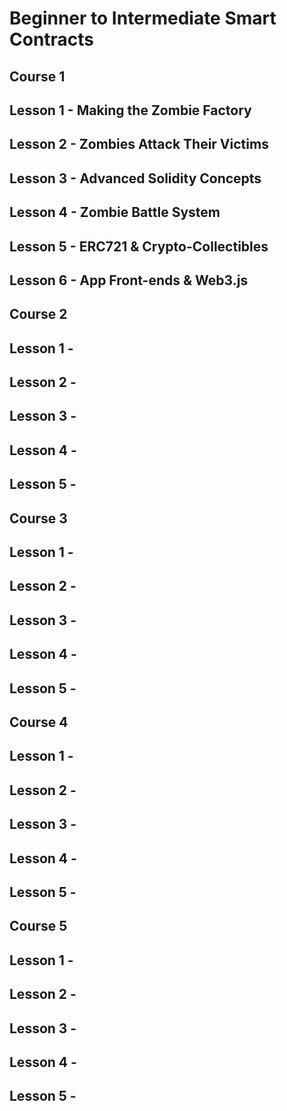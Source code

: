 # Beginner to Intermediate Smart Contracts

## Course 1
## Lesson 1 - Making the Zombie Factory
## Lesson 2 - Zombies Attack Their Victims
## Lesson 3 - Advanced Solidity Concepts
## Lesson 4 - Zombie Battle System
## Lesson 5 - ERC721 & Crypto-Collectibles
## Lesson 6 - App Front-ends & Web3.js

## Course 2
## Lesson 1 - 
## Lesson 2 - 
## Lesson 3 - 
## Lesson 4 - 
## Lesson 5 - 

## Course 3
## Lesson 1 - 
## Lesson 2 - 
## Lesson 3 - 
## Lesson 4 - 
## Lesson 5 - 

## Course 4
## Lesson 1 - 
## Lesson 2 - 
## Lesson 3 - 
## Lesson 4 - 
## Lesson 5 - 

## Course 5
## Lesson 1 - 
## Lesson 2 - 
## Lesson 3 - 
## Lesson 4 - 
## Lesson 5 - 
